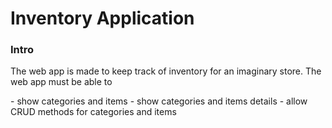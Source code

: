 <h1>Inventory Application</h1>
<h3>Intro</h3>
<p>The web app is made to keep track of inventory for an imaginary store. The web app must be able to</p>
- show categories and items
- show categories and items details
- allow CRUD methods for categories and items